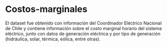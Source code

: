 # Costos-marginales
El dataset fue obtenido con información del Coordinador Eléctrico Nacional de Chile y contiene información sobre el costo marginal horario del sistema eléctrico, junto con datos de generación eléctrica y por tipo de generación (hidráulica, solar, térmica, eólica, entre otras).
